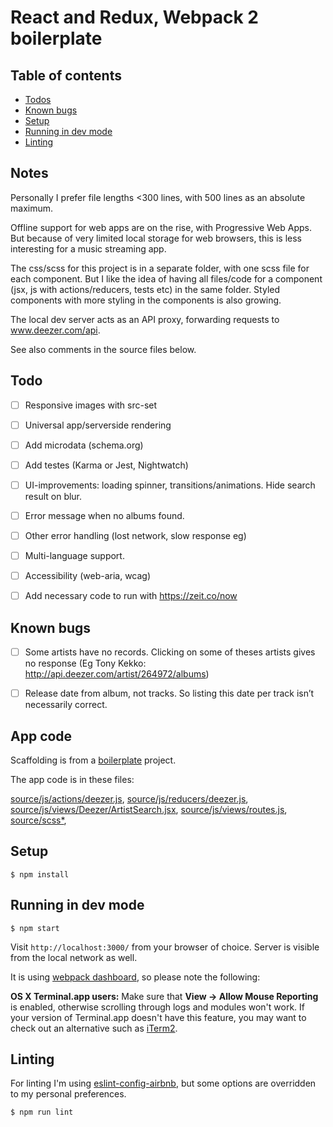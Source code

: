 # React and Redux, Webpack 2 boilerplate

## Table of contents
* [Todos](#Todo)
* [Known bugs](#known-bugs)
* [Setup](#user-content-setup)
* [Running in dev mode](#user-content-running-in-dev-mode)
* [Linting](#user-content-linting)


## Notes

Personally I prefer file lengths <300 lines, with 500 lines as an absolute maximum.

Offline support for web apps are on the rise, with Progressive Web Apps. But because of very limited local storage for web browsers, this is less interesting for a music streaming app.

The css/scss for this project is in a separate folder, with one scss file for each component. But I like the idea of having all files/code for a component (jsx, js with actions/reducers, tests etc) in the same folder. Styled components with more styling in the components is also growing.

The local dev server acts as an API proxy, forwarding requests to www.deezer.com/api.

See also comments in the source files below.

## Todo

- [ ] Responsive images with src-set
- [ ] Universal app/serverside rendering
- [ ] Add microdata (schema.org)
- [ ] Add testes (Karma or Jest, Nightwatch)
- [ ] UI-improvements: loading spinner, transitions/animations. Hide search result on blur.
- [ ] Error message when no albums found.
- [ ] Other error handling (lost network, slow response eg)
- [ ] Multi-language support.
- [ ] Accessibility (web-aria, wcag)
- [ ] Add necessary code to run with https://zeit.co/now


## Known bugs

- [ ] Some artists have no records. Clicking on some of theses artists gives no response (Eg Tony Kekko: http://api.deezer.com/artist/264972/albums)
- [ ] Release date from album, not tracks. So listing this date per track isn’t necessarily correct.



## App code 

Scaffolding is from a [boilerplate](https://github.com/Stanko/react-redux-webpack2-boilerplate) project.

The app code is in these files:

[source/js/actions/deezer.js](/jtbolstad/deezer/tree/master/source/js/actions/deezer.js),
[source/js/reducers/deezer.js](/jtbolstad/deezer/tree/master/source/js/recucers/deezer.js),
[source/js/views/Deezer/ArtistSearch.jsx](/jtbolstad/deezer/tree/master/source/js/views/Deezer/ArtistSearch.jsx),
[source/js/views/routes.js](/jtbolstad/deezer/tree/master/source/js/views/routes.js),
[source/scss\*](/jtbolstad/deezer/tree/master/source/scss/),


## Setup

```
$ npm install
```

## Running in dev mode

```
$ npm start
```

Visit `http://localhost:3000/` from your browser of choice.
Server is visible from the local network as well.


It is using [webpack dashboard](https://github.com/FormidableLabs/webpack-dashboard), so please note the following:

**OS X Terminal.app users:** Make sure that **View → Allow Mouse Reporting** is enabled, otherwise scrolling through logs and modules won't work. If your version of Terminal.app doesn't have this feature, you may want to check out an alternative such as [iTerm2](https://www.iterm2.com/).


## Linting

For linting I'm using [eslint-config-airbnb](https://www.npmjs.com/package/eslint-config-airbnb),
but some options are overridden to my personal preferences.

```
$ npm run lint
```
